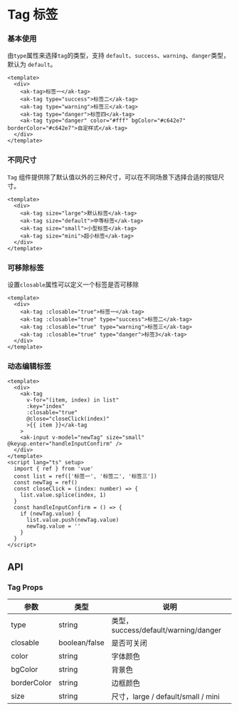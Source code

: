 # Tag 标签

### 基本使用

由`type`属性来选择`tag`的类型，支持 `default`、`success`、`warning`、`danger`类型，默认为 `default`。

```vue demo
<template>
  <div>
    <ak-tag>标签一</ak-tag>
    <ak-tag type="success">标签二</ak-tag>
    <ak-tag type="warning">标签三</ak-tag>
    <ak-tag type="danger">标签四</ak-tag>
    <ak-tag type="danger" color="#fff" bgColor="#c642e7" borderColor="#c642e7">自定样式</ak-tag>
  </div>
</template>
```

### 不同尺寸

`Tag` 组件提供除了默认值以外的三种尺寸，可以在不同场景下选择合适的按钮尺寸。

```vue demo
<template>
  <div>
    <ak-tag size="large">默认标签</ak-tag>
    <ak-tag size="default">中等标签</ak-tag>
    <ak-tag size="small">小型标签</ak-tag>
    <ak-tag size="mini">超小标签</ak-tag>
  </div>
</template>
```

### 可移除标签

设置`closable`属性可以定义一个标签是否可移除

```vue demo
<template>
  <div>
    <ak-tag :closable="true">标签一</ak-tag>
    <ak-tag :closable="true" type="success">标签二</ak-tag>
    <ak-tag :closable="true" type="warning">标签三</ak-tag>
    <ak-tag :closable="true" type="danger">标签3</ak-tag>
  </div>
</template>
```

### 动态编辑标签

```vue demo
<template>
  <div>
    <ak-tag
      v-for="(item, index) in list"
      :key="index"
      :closable="true"
      @close="closeClick(index)"
      >{{ item }}</ak-tag
    >
    <ak-input v-model="newTag" size="small" @keyup.enter="handleInputConfirm" />
  </div>
</template>
<script lang="ts" setup>
  import { ref } from 'vue'
  const list = ref(['标签一', '标签二', '标签三'])
  const newTag = ref()
  const closeClick = (index: number) => {
    list.value.splice(index, 1)
  }
  const handleInputConfirm = () => {
    if (newTag.value) {
      list.value.push(newTag.value)
      newTag.value = ''
    }
  }
</script>

```

## API

### Tag Props

| 参数        | 类型          | 说明                                 |
| ----------- | ------------- | ------------------------------------ |
| type        | string        | 类型，success/default/warning/danger |
| closable    | boolean/false | 是否可关闭                           |
| color       | string        | 字体颜色                             |
| bgColor     | string        | 背景色                               |
| borderColor | string        | 边框颜色                             |
| size        | string        | 尺寸，large / default/small / mini   |
